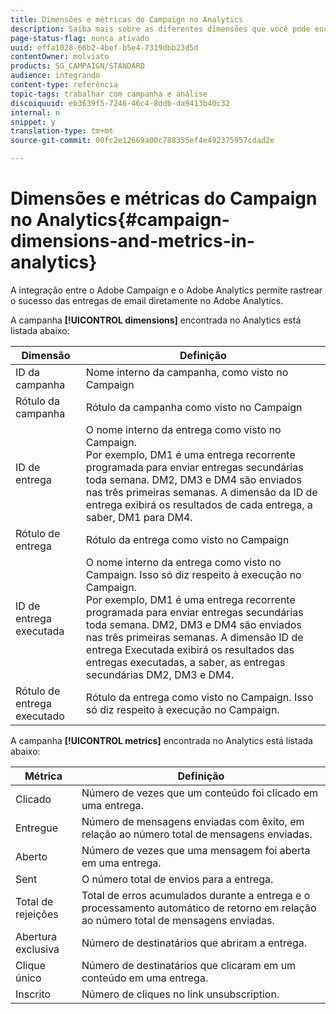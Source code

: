 ```yaml
---
title: Dimensões e métricas do Campaign no Analytics
description: Saiba mais sobre as diferentes dimensões que você pode encontrar no Adobe Analytics para começar a rastrear suas entregas de email pelo Adobe Campaign.
page-status-flag: nunca ativado
uuid: effa1028-66b2-4bef-b5e4-7319dbb23d5d
contentOwner: molviato
products: SG_CAMPAIGN/STANDARD
audience: integrando
content-type: referência
topic-tags: trabalhar com campanha e análise
discoiquuid: eb3639f5-7246-46c4-8ddb-da9413b40c32
internal: n
snippet: y
translation-type: tm+mt
source-git-commit: 00fc2e12669a00c788355ef4e492375957cdad2e

---
```



# Dimensões e métricas do Campaign no Analytics{#campaign-dimensions-and-metrics-in-analytics}

A integração entre o Adobe Campaign e o Adobe Analytics permite rastrear o sucesso das entregas de email diretamente no Adobe Analytics.

A campanha **[!UICONTROL dimensions]** encontrada no Analytics está listada abaixo:

<table> 
 <thead> 
  <tr> 
   <th> Dimensão<br /> </th> 
   <th> Definição<br /> </th> 
  </tr> 
 </thead> 
 <tbody> 
  <tr> 
   <td> ID da campanha<br /> </td> 
   <td> Nome interno da campanha, como visto no Campaign<br /> </td> 
  </tr> 
  <tr> 
   <td> Rótulo da campanha<br /> </td> 
   <td> Rótulo da campanha como visto no Campaign<br /> </td> 
  </tr> 
  <tr> 
   <td> ID de entrega<br /> </td> 
   <td> O nome interno da entrega como visto no Campaign.<br /> Por exemplo, DM1 é uma entrega recorrente programada para enviar entregas secundárias toda semana. DM2, DM3 e DM4 são enviados nas três primeiras semanas. A dimensão da ID de entrega exibirá os resultados de cada entrega, a saber, DM1 para DM4. <br /> </td> 
  </tr> 
  <tr> 
   <td> Rótulo de entrega<br /> </td> 
   <td> Rótulo da entrega como visto no Campaign<br /> </td> 
  </tr> 
  <tr> 
   <td> ID de entrega executada<br /> </td> 
   <td> O nome interno da entrega como visto no Campaign. Isso só diz respeito à execução no Campaign.<br /> Por exemplo, DM1 é uma entrega recorrente programada para enviar entregas secundárias toda semana. DM2, DM3 e DM4 são enviados nas três primeiras semanas. A dimensão ID de entrega Executada exibirá os resultados das entregas executadas, a saber, as entregas secundárias DM2, DM3 e DM4. <br /> </td> 
  </tr> 
  <tr> 
   <td> Rótulo de entrega executado<br /> </td> 
   <td> Rótulo da entrega como visto no Campaign. Isso só diz respeito à execução no Campaign.<br /> </td> 
  </tr> 
 </tbody> 
</table>

A campanha **[!UICONTROL metrics]** encontrada no Analytics está listada abaixo:

<table> 
 <thead> 
  <tr> 
   <th> Métrica<br /> </th> 
   <th> Definição<br /> </th> 
  </tr> 
 </thead> 
 <tbody> 
  <tr> 
   <td> Clicado<br /> </td> 
   <td> Número de vezes que um conteúdo foi clicado em uma entrega.<br /> </td> 
  </tr> 
  <tr> 
   <td> Entregue<br /> </td> 
   <td> Número de mensagens enviadas com êxito, em relação ao número total de mensagens enviadas.<br /> </td> 
  </tr> 
  <tr> 
   <td> Aberto<br /> </td> 
   <td> Número de vezes que uma mensagem foi aberta em uma entrega.<br /> </td> 
  </tr> 
  <tr> 
   <td> Sent<br /> </td> 
   <td> O número total de envios para a entrega.<br /> </td> 
  </tr> 
  <tr> 
   <td> Total de rejeições<br /> </td> 
   <td> Total de erros acumulados durante a entrega e o processamento automático de retorno em relação ao número total de mensagens enviadas.<br /> </td> 
  </tr> 
  <tr> 
   <td> Abertura exclusiva<br /> </td> 
   <td> Número de destinatários que abriram a entrega.<br /> </td> 
  </tr> 
  <tr> 
   <td> Clique único<br /> </td> 
   <td> Número de destinatários que clicaram em um conteúdo em uma entrega.<br /> </td> 
  </tr> 
  <tr> 
   <td> Inscrito<br /> </td> 
   <td> Número de cliques no link unsubscription.<br /> </td> 
  </tr> 
 </tbody> 
</table>

